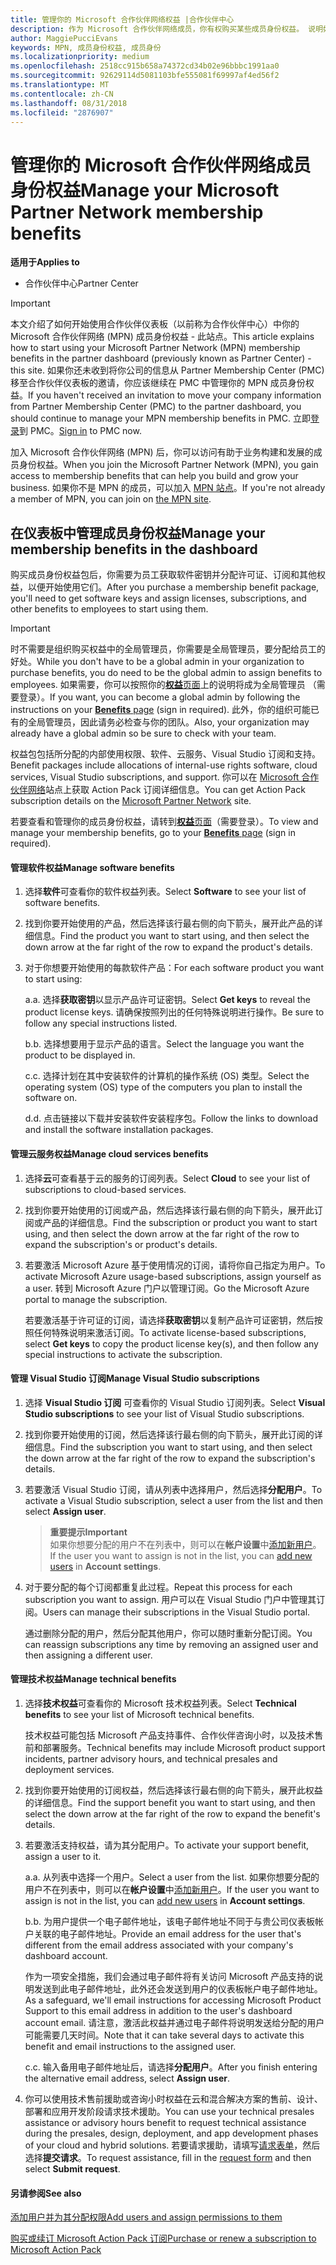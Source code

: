 ```yaml
---
title: 管理你的 Microsoft 合作伙伴网络权益 |合作伙伴中心
description: 作为 Microsoft 合作伙伴网络成员，你有权购买某些成员身份权益。 说明如何在合作伙伴仪表板激活和管理你的成员身份权益。
author: MaggiePucciEvans
keywords: MPN, 成员身份权益, 成员身份
ms.localizationpriority: medium
ms.openlocfilehash: 2518cc915b658a74372cd34b02e96bbbc1991aa0
ms.sourcegitcommit: 92629114d5081103bfe555081f69997af4ed56f2
ms.translationtype: MT
ms.contentlocale: zh-CN
ms.lasthandoff: 08/31/2018
ms.locfileid: "2876907"
---
```

# <a name="manage-your-microsoft-partner-network-membership-benefits"></a><span data-ttu-id="0e565-105">管理你的 Microsoft 合作伙伴网络成员身份权益</span><span class="sxs-lookup"><span data-stu-id="0e565-105">Manage your Microsoft Partner Network membership benefits</span></span>

**<span data-ttu-id="0e565-106">适用于</span><span class="sxs-lookup"><span data-stu-id="0e565-106">Applies to</span></span>**

-  <span data-ttu-id="0e565-107">合作伙伴中心</span><span class="sxs-lookup"><span data-stu-id="0e565-107">Partner Center</span></span>

>[!IMPORTANT]
><span data-ttu-id="0e565-108">本文介绍了如何开始使用合作伙伴仪表板（以前称为合作伙伴中心）中你的 Microsoft 合作伙伴网络 (MPN) 成员身份权益 - 此站点。</span><span class="sxs-lookup"><span data-stu-id="0e565-108">This article explains how to start using your Microsoft Partner Network (MPN) membership benefits in the partner dashboard (previously known as Partner Center) - this site.</span></span> <span data-ttu-id="0e565-109">如果你还未收到将你公司的信息从 Partner Membership Center (PMC) 移至合作伙伴仪表板的邀请，你应该继续在 PMC 中管理你的 MPN 成员身份权益。</span><span class="sxs-lookup"><span data-stu-id="0e565-109">If you haven't received an invitation to move your company information from Partner Membership Center (PMC) to the partner dashboard, you should continue to manage your MPN membership benefits in PMC.</span></span> <span data-ttu-id="0e565-110">立即[登录](https://partner.microsoft.com/_login?authType=OpenIdConnect)到 PMC。</span><span class="sxs-lookup"><span data-stu-id="0e565-110">[Sign in](https://partner.microsoft.com/_login?authType=OpenIdConnect) to PMC now.</span></span>   

<span data-ttu-id="0e565-111">加入 Microsoft 合作伙伴网络 (MPN) 后，你可以访问有助于业务构建和发展的成员身份权益。</span><span class="sxs-lookup"><span data-stu-id="0e565-111">When you join the Microsoft Partner Network (MPN), you gain access to membership benefits that can help you build and grow your business.</span></span> <span data-ttu-id="0e565-112">如果你不是 MPN 的成员，可以加入 [MPN 站点](https://partner.microsoft.com/membership)。</span><span class="sxs-lookup"><span data-stu-id="0e565-112">If you're not already a member of MPN, you can join on [the MPN site](https://partner.microsoft.com/membership).</span></span>


## <a name="manage-your-membership-benefits-in-the-dashboard"></a><span data-ttu-id="0e565-113">在仪表板中管理成员身份权益</span><span class="sxs-lookup"><span data-stu-id="0e565-113">Manage your membership benefits in the dashboard</span></span>

<span data-ttu-id="0e565-114">购买成员身份权益包后，你需要为员工获取软件密钥并分配许可证、订阅和其他权益，以便开始使用它们。</span><span class="sxs-lookup"><span data-stu-id="0e565-114">After you purchase a membership benefit package, you'll need to get software keys and assign licenses, subscriptions, and other benefits to employees to start using them.</span></span> 

>[!IMPORTANT]
><span data-ttu-id="0e565-115">时不需要是组织购买权益中的全局管理员，你需要是全局管理员，要分配给员工的好处。</span><span class="sxs-lookup"><span data-stu-id="0e565-115">While you don't have to be a global admin in your organization to purchase benefits, you do need to be the global admin to assign benefits to employees.</span></span>  <span data-ttu-id="0e565-116">如果需要，你可以按照你的[**权益**页面](https://partnercenter.microsoft.com/pcv/partnership/benefits)上的说明将成为全局管理员 （需要登录）。</span><span class="sxs-lookup"><span data-stu-id="0e565-116">If you want, you can become a global admin by following the instructions on your [**Benefits** page](https://partnercenter.microsoft.com/pcv/partnership/benefits) (sign in required).</span></span> <span data-ttu-id="0e565-117">此外，你的组织可能已有的全局管理员，因此请务必检查与你的团队。</span><span class="sxs-lookup"><span data-stu-id="0e565-117">Also, your organization may already have a global admin so be sure to check with your team.</span></span>

<span data-ttu-id="0e565-118">权益包包括所分配的内部使用权限、软件、云服务、Visual Studio 订阅和支持。</span><span class="sxs-lookup"><span data-stu-id="0e565-118">Benefit packages include allocations of internal-use rights software, cloud services, Visual Studio subscriptions, and support.</span></span> <span data-ttu-id="0e565-119">你可以在 [Microsoft 合作伙伴网络](https://partner.microsoft.com/membership/internal-use-software)站点上获取 Action Pack 订阅详细信息。</span><span class="sxs-lookup"><span data-stu-id="0e565-119">You can get Action Pack subscription details on the [Microsoft Partner Network](https://partner.microsoft.com/membership/internal-use-software) site.</span></span>  

<span data-ttu-id="0e565-120">若要查看和管理你的成员身份权益，请转到[**权益**页面](https://partnercenter.microsoft.com/pcv/partnership/benefits)（需要登录）。</span><span class="sxs-lookup"><span data-stu-id="0e565-120">To view and manage your membership benefits, go to your [**Benefits** page](https://partnercenter.microsoft.com/pcv/partnership/benefits) (sign in required).</span></span>

#### <a name="manage-software-benefits"></a><span data-ttu-id="0e565-121">管理软件权益</span><span class="sxs-lookup"><span data-stu-id="0e565-121">Manage software benefits</span></span>

1.  <span data-ttu-id="0e565-122">选择**软件**可查看你的软件权益列表。</span><span class="sxs-lookup"><span data-stu-id="0e565-122">Select **Software** to see your list of software benefits.</span></span> 

2.  <span data-ttu-id="0e565-123">找到你要开始使用的产品，然后选择该行最右侧的向下箭头，展开此产品的详细信息。</span><span class="sxs-lookup"><span data-stu-id="0e565-123">Find the product you want to start using, and then select the down arrow at the far right of the row to expand the product's details.</span></span> 

3. <span data-ttu-id="0e565-124">对于你想要开始使用的每款软件产品：</span><span class="sxs-lookup"><span data-stu-id="0e565-124">For each software product you want to start using:</span></span>

    <span data-ttu-id="0e565-125">a.</span><span class="sxs-lookup"><span data-stu-id="0e565-125">a.</span></span> <span data-ttu-id="0e565-126">选择**获取密钥**以显示产品许可证密钥。</span><span class="sxs-lookup"><span data-stu-id="0e565-126">Select **Get keys** to reveal the product license keys.</span></span> <span data-ttu-id="0e565-127">请确保按照列出的任何特殊说明进行操作。</span><span class="sxs-lookup"><span data-stu-id="0e565-127">Be sure to follow any special instructions listed.</span></span>

    <span data-ttu-id="0e565-128">b.</span><span class="sxs-lookup"><span data-stu-id="0e565-128">b.</span></span> <span data-ttu-id="0e565-129">选择想要用于显示产品的语言。</span><span class="sxs-lookup"><span data-stu-id="0e565-129">Select the language you want the product to be displayed in.</span></span>

    <span data-ttu-id="0e565-130">c.</span><span class="sxs-lookup"><span data-stu-id="0e565-130">c.</span></span> <span data-ttu-id="0e565-131">选择计划在其中安装软件的计算机的操作系统 (OS) 类型。</span><span class="sxs-lookup"><span data-stu-id="0e565-131">Select the operating system (OS) type of the computers you plan to install the software on.</span></span>

    <span data-ttu-id="0e565-132">d.</span><span class="sxs-lookup"><span data-stu-id="0e565-132">d.</span></span> <span data-ttu-id="0e565-133">点击链接以下载并安装软件安装程序包。</span><span class="sxs-lookup"><span data-stu-id="0e565-133">Follow the links to download and install the software installation packages.</span></span>


#### <a name="manage-cloud-services-benefits"></a><span data-ttu-id="0e565-134">管理云服务权益</span><span class="sxs-lookup"><span data-stu-id="0e565-134">Manage cloud services benefits</span></span>

1. <span data-ttu-id="0e565-135">选择**云**可查看基于云的服务的订阅列表。</span><span class="sxs-lookup"><span data-stu-id="0e565-135">Select **Cloud** to see your list of subscriptions to cloud-based services.</span></span>

2. <span data-ttu-id="0e565-136">找到你要开始使用的订阅或产品，然后选择该行最右侧的向下箭头，展开此订阅或产品的详细信息。</span><span class="sxs-lookup"><span data-stu-id="0e565-136">Find the subscription or product you want to start using, and then select the down arrow at the far right of the row to expand the subscription's or product's details.</span></span> 

3. <span data-ttu-id="0e565-137">若要激活 Microsoft Azure 基于使用情况的订阅，请将你自己指定为用户。</span><span class="sxs-lookup"><span data-stu-id="0e565-137">To activate Microsoft Azure usage-based subscriptions, assign yourself as a user.</span></span> <span data-ttu-id="0e565-138">转到 Microsoft Azure 门户以管理订阅。</span><span class="sxs-lookup"><span data-stu-id="0e565-138">Go the Microsoft Azure portal to manage the subscription.</span></span>

    <span data-ttu-id="0e565-139">若要激活基于许可证的订阅，请选择**获取密钥**以复制产品许可证密钥，然后按照任何特殊说明来激活订阅。</span><span class="sxs-lookup"><span data-stu-id="0e565-139">To activate license-based subscriptions, select **Get keys** to copy the product license key(s), and then follow any special instructions to activate the subscription.</span></span>  


#### <a name="manage-visual-studio-subscriptions"></a><span data-ttu-id="0e565-140">管理 Visual Studio 订阅</span><span class="sxs-lookup"><span data-stu-id="0e565-140">Manage Visual Studio subscriptions</span></span>

1. <span data-ttu-id="0e565-141">选择 **Visual Studio 订阅** 可查看你的 Visual Studio 订阅列表。</span><span class="sxs-lookup"><span data-stu-id="0e565-141">Select **Visual Studio subscriptions** to see your list of Visual Studio subscriptions.</span></span> 

2. <span data-ttu-id="0e565-142">找到你要开始使用的订阅，然后选择该行最右侧的向下箭头，展开此订阅的详细信息。</span><span class="sxs-lookup"><span data-stu-id="0e565-142">Find the subscription you want to start using, and then select the down arrow at the far right of the row to expand the subscription's details.</span></span> 

3. <span data-ttu-id="0e565-143">若要激活 Visual Studio 订阅，请从列表中选择用户，然后选择**分配用户**。</span><span class="sxs-lookup"><span data-stu-id="0e565-143">To activate a Visual Studio subscription, select a user from the list and then select **Assign user**.</span></span> 

    >**<span data-ttu-id="0e565-144">重要提示</span><span class="sxs-lookup"><span data-stu-id="0e565-144">Important</span></span>**<br>
<span data-ttu-id="0e565-145">如果你想要分配的用户不在列表中，则可以在**帐户设置**中[添加新用户](create-user-accounts-and-set-permissions.md)。</span><span class="sxs-lookup"><span data-stu-id="0e565-145">If the user you want to assign is not in the list, you can [add new users](create-user-accounts-and-set-permissions.md) in **Account settings**.</span></span>

3. <span data-ttu-id="0e565-146">对于要分配的每个订阅都重复此过程。</span><span class="sxs-lookup"><span data-stu-id="0e565-146">Repeat this process for each subscription you want to assign.</span></span> <span data-ttu-id="0e565-147">用户可以在 Visual Studio 门户中管理其订阅。</span><span class="sxs-lookup"><span data-stu-id="0e565-147">Users can manage their subscriptions in the Visual Studio portal.</span></span> 

    <span data-ttu-id="0e565-148">通过删除分配的用户，然后分配其他用户，你可以随时重新分配订阅。</span><span class="sxs-lookup"><span data-stu-id="0e565-148">You can reassign subscriptions any time by removing an assigned user and then assigning a different user.</span></span> 

#### <a name="manage-technical-benefits"></a><span data-ttu-id="0e565-149">管理技术权益</span><span class="sxs-lookup"><span data-stu-id="0e565-149">Manage technical benefits</span></span>

1. <span data-ttu-id="0e565-150">选择**技术权益**可查看你的 Microsoft 技术权益列表。</span><span class="sxs-lookup"><span data-stu-id="0e565-150">Select **Technical benefits** to see your list of Microsoft technical benefits.</span></span>

    <span data-ttu-id="0e565-151">技术权益可能包括 Microsoft 产品支持事件、合作伙伴咨询小时，以及技术售前和部署服务。</span><span class="sxs-lookup"><span data-stu-id="0e565-151">Technical benefits may include Microsoft product support incidents, partner advisory hours, and technical presales and deployment services.</span></span>   

2. <span data-ttu-id="0e565-152">找到你要开始使用的订阅权益，然后选择该行最右侧的向下箭头，展开此权益的详细信息。</span><span class="sxs-lookup"><span data-stu-id="0e565-152">Find the support benefit you want to start using, and then select the down arrow at the far right of the row to expand the benefit's details.</span></span> 

3. <span data-ttu-id="0e565-153">若要激活支持权益，请为其分配用户。</span><span class="sxs-lookup"><span data-stu-id="0e565-153">To activate your support benefit, assign a user to it.</span></span> 
   
    <span data-ttu-id="0e565-154">a.</span><span class="sxs-lookup"><span data-stu-id="0e565-154">a.</span></span>  <span data-ttu-id="0e565-155">从列表中选择一个用户。</span><span class="sxs-lookup"><span data-stu-id="0e565-155">Select a user from the list.</span></span> <span data-ttu-id="0e565-156">如果你想要分配的用户不在列表中，则可以在**帐户设置**中[添加新用户](create-user-accounts-and-set-permissions.md)。</span><span class="sxs-lookup"><span data-stu-id="0e565-156">If the user you want to assign is not in the list, you can [add new users](create-user-accounts-and-set-permissions.md) in **Account settings**.</span></span>

    <span data-ttu-id="0e565-157">b.</span><span class="sxs-lookup"><span data-stu-id="0e565-157">b.</span></span>  <span data-ttu-id="0e565-158">为用户提供一个电子邮件地址，该电子邮件地址不同于与贵公司仪表板帐户关联的电子邮件地址。</span><span class="sxs-lookup"><span data-stu-id="0e565-158">Provide an email address for the user that's different from the email address associated with your company's dashboard account.</span></span> 
    
    <span data-ttu-id="0e565-159">作为一项安全措施，我们会通过电子邮件将有关访问 Microsoft 产品支持的说明发送到此电子邮件地址，此外还会发送到用户的仪表板帐户电子邮件地址。</span><span class="sxs-lookup"><span data-stu-id="0e565-159">As a safeguard, we'll email instructions for accessing Microsoft Product Support to this email address in addition to the user's dashboard account email.</span></span> <span data-ttu-id="0e565-160">请注意，激活此权益并通过电子邮件将说明发送给分配的用户可能需要几天时间。</span><span class="sxs-lookup"><span data-stu-id="0e565-160">Note that it can take several days to activate this benefit and email instructions to the assigned user.</span></span>    
    
    <span data-ttu-id="0e565-161">c.</span><span class="sxs-lookup"><span data-stu-id="0e565-161">c.</span></span>  <span data-ttu-id="0e565-162">输入备用电子邮件地址后，请选择**分配用户**。</span><span class="sxs-lookup"><span data-stu-id="0e565-162">After you finish entering the alternative email address, select **Assign user**.</span></span> 

4. <span data-ttu-id="0e565-163">你可以使用技术售前援助或咨询小时权益在云和混合解决方案的售前、设计、部署和应用开发阶段请求技术援助。</span><span class="sxs-lookup"><span data-stu-id="0e565-163">You can use your technical presales assistance or advisory hours benefit to request technical assistance during the presales, design, deployment, and app development phases of your cloud and hybrid solutions.</span></span> <span data-ttu-id="0e565-164">若要请求援助，请填写[请求表单](https://partnercenter.microsoft.com/pcv/partnership/benefits/createadvisoryhoursservicerequest
)，然后选择**提交请求**。</span><span class="sxs-lookup"><span data-stu-id="0e565-164">To request assistance, fill in the [request form](https://partnercenter.microsoft.com/pcv/partnership/benefits/createadvisoryhoursservicerequest
) and then select **Submit request**.</span></span>


#### <a name="see-also"></a><span data-ttu-id="0e565-165">另请参阅</span><span class="sxs-lookup"><span data-stu-id="0e565-165">See also</span></span>

[<span data-ttu-id="0e565-166">添加用户并为其分配权限</span><span class="sxs-lookup"><span data-stu-id="0e565-166">Add users and assign permissions to them</span></span>](create-user-accounts-and-set-permissions.md)

[<span data-ttu-id="0e565-167">购买或续订 Microsoft Action Pack 订阅</span><span class="sxs-lookup"><span data-stu-id="0e565-167">Purchase or renew a subscription to Microsoft Action Pack</span></span>](mpn-get-action-pack.md)


